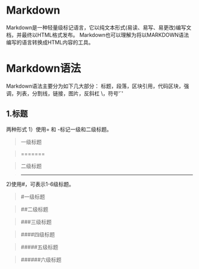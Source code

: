 # Markdown
Markdown是一种轻量级标记语言，它以纯文本形式(易读、易写、易更改)编写文档，并最终以HTML格式发布。
Markdown也可以理解为将以MARKDOWN语法编写的语言转换成HTML内容的工具。
# Markdown语法
Markdown语法主要分为如下几大部分： 标题，段落，区块引用，代码区块，强调，列表，分割线，链接，图片，反斜杠 \，符号'`'
## 1.标题
两种形式
1）使用= 和 -标记一级和二级标题。

> 一级标题

> =======

> 二级标题

> -------

2)使用#，可表示1-6级标题。

> #一级标题

> ##二级标题

> ###三级标题

> ####四级标题

> #####五级标题

> ######六级标题

